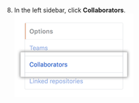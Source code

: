 8. In the left sidebar, click **Collaborators**. ![Collaborators menu option in left sidebar](/assets/images/help/projects/project-board-collaborator-setting.png)
